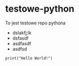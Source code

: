 # testowe-python
To jest testowe repo pythona

- dslakfj;lk
- dsfasdf
- asdfasdf
- asdfsd

``` pytnon
print("Hello World!")
```
